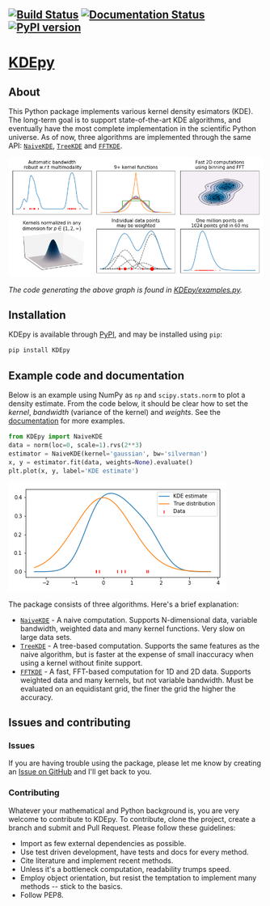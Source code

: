 [![Build Status](https://travis-ci.org/tommyod/KDEpy.svg?branch=master)](https://travis-ci.org/tommyod/KDEpy) [![Documentation Status](https://readthedocs.org/projects/kdepy/badge/?version=latest)](http://kdepy.readthedocs.io/en/latest/?badge=latest) [![PyPI version](https://badge.fury.io/py/KDEpy.svg)](https://badge.fury.io/py/KDEpy)
---------

# [KDEpy](https://kdepy.readthedocs.io/en/latest/)

## About

This Python package implements various kernel density esimators (KDE).
The long-term goal is to support state-of-the-art KDE algorithms, and eventually have the most complete implementation in the scientific Python universe.
As of now, three algorithms are implemented through the same API: [`NaiveKDE`](https://kdepy.readthedocs.io/en/latest/API.html#naivekde), [`TreeKDE`](https://kdepy.readthedocs.io/en/latest/API.html#treekde) and [`FFTKDE`](https://kdepy.readthedocs.io/en/latest/API.html#fftkde).

![Plot](./example3.png)

*The code generating the above graph is found in [KDEpy/examples.py](https://github.com/tommyod/KDEpy/blob/master/KDEpy/examples.py).*

## Installation

KDEpy is available through [PyPI](https://pypi.org/project/KDEpy/), and may be installed using `pip`:

```bash
pip install KDEpy
```

## Example code and documentation

Below is an example using NumPy as `np` and `scipy.stats.norm` to plot a density estimate.
From the code below, it should be clear how to set the *kernel*, *bandwidth* (variance of the kernel) and *weights*.
See the [documentation](https://kdepy.readthedocs.io/en/latest/) for more examples.

```python
from KDEpy import NaiveKDE
data = norm(loc=0, scale=1).rvs(2**3)
estimator = NaiveKDE(kernel='gaussian', bw='silverman')
x, y = estimator.fit(data, weights=None).evaluate()
plt.plot(x, y, label='KDE estimate')
```
![Plot](./example.png)

The package consists of three algorithms. Here's a brief explanation:
- [`NaiveKDE`](https://kdepy.readthedocs.io/en/latest/API.html#naivekde) - A naive computation. Supports N-dimensional data, variable bandwidth, weighted data and many kernel functions. Very slow on large data sets.
- [`TreeKDE`](https://kdepy.readthedocs.io/en/latest/API.html#treekde) - A tree-based computation. Supports the same features as the naive algorithm, but is faster at the expense of small inaccuracy when using a kernel without finite support.
- [`FFTKDE`](https://kdepy.readthedocs.io/en/latest/API.html#fftkde) - A fast, FFT-based computation for 1D and 2D data. Supports weighted data and many kernels, but not variable bandwidth. Must be evaluated on an equidistant grid, the finer the grid the higher the accuracy.

## Issues and contributing

### Issues

If you are having trouble using the package, please let me know by creating an [Issue on GitHub](https://github.com/tommyod/KDEpy/issues) and I'll get back to you.

### Contributing

Whatever your mathematical and Python background is, you are very welcome to contribute to KDEpy.
To contribute, clone the project, create a branch and submit and Pull Request.
Please follow these guidelines:
- Import as few external dependencies as possible.
- Use test driven development, have tests and docs for every method.
- Cite literature and implement recent methods.
- Unless it's a bottleneck computation, readability trumps speed.
- Employ object orientation, but resist the temptation to implement
  many methods -- stick to the basics.
- Follow PEP8.
